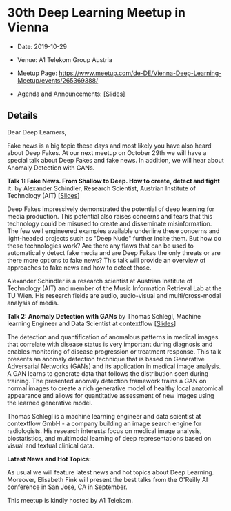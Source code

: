 # 30th Deep Learning Meetup in Vienna

* Date: 2019-10-29
* Venue: A1 Telekom Group Austria
* Meetup Page: https://www.meetup.com/de-DE/Vienna-Deep-Learning-Meetup/events/265369388/

* Agenda and Announcements: [[Slides](<./slides/30th Deep Learning Meetup Intro - Announcements - Hot Topics.pdf>)]

## Details

Dear Deep Learners,

Fake news is a big topic these days and most  likely you have also heard about Deep Fakes. At our next meetup on  October 29th we will have a special talk about Deep Fakes and fake news.  In addition, we will hear about Anomaly Detection with GANs.


**Talk 1:
Fake News. From Shallow to Deep. How to create, detect and fight it.**
by Alexander Schindler, Research Scientist, Austrian Institute of Technology (AIT)
[[Slides](./slides/Fake_news_VDLM_2019_10_29.pdf)] 

Deep Fakes impressively demonstrated the potential of deep learning for  media production. This potential also raises concerns and fears that  this technology could be misused to create and disseminate  misinformation. The few well engineered examples available underline  these concerns and light-headed projects such as "Deep Nude" further  incite them. But how do these technologies work? Are there any flaws  that can be used to automatically detect fake media and are Deep Fakes  the only threats or are there more options to fake news? This talk will  provide an overview of approaches to fake news and how to detect those.

Alexander  Schindler is a research scientist at Austrian Institute of Technology  (AIT) and member of the Music Information Retrieval Lab at the TU Wien.  His research fields are audio, audio-visual and multi/cross-modal  analysis of media.


**Talk 2:
Anomaly Detection with GANs**
by Thomas Schlegl, Machine learning Engineer and Data Scientist at contextflow
[[Slides](./slides/VDLM_ThomasSchlegl_20191029.pdf)]

 The detection and quantification of anomalous patterns in medical images  that correlate with disease status is very important during diagnosis  and enables monitoring of disease progression or treatment response.  This talk presents an anomaly detection technique that is based on  Generative Adversarial Networks (GANs) and its application in medical  image analysis. A GAN learns to generate data that follows the  distribution seen during training. The presented anomaly detection  framework trains a GAN on normal images to create a rich generative  model of healthy local anatomical appearance and allows for quantitative  assessment of new images using the learned generative model.

Thomas  Schlegl is a machine learning engineer and data scientist at  contextflow GmbH - a company building an image search engine for  radiologists. His research interests focus on medical image analysis,  biostatistics, and multimodal learning of deep representations based on  visual and textual clinical data.  

**Latest News and Hot Topics:**

 As usual we will feature latest news and hot topics about Deep Learning.  Moreover, Elisabeth Fink will present the best talks from the O'Reilly  AI conference in San Jose, CA in September.

This meetup is kindly hosted by A1 Telekom.